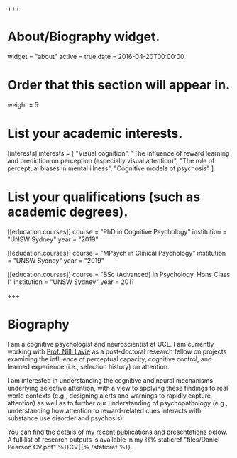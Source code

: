 +++
# About/Biography widget.
widget = "about"
active = true
date = 2016-04-20T00:00:00

# Order that this section will appear in.
weight = 5 

# List your academic interests.
[interests]
  interests = [
    "Visual cognition",
    "The influence of reward learning and prediction on perception (especially visual attention)",
    "The role of perceptual biases in mental illness",
    "Cognitive models of psychosis"
  ]

# List your qualifications (such as academic degrees).
[[education.courses]]
  course = "PhD in Cognitive Psychology"
  institution = "UNSW Sydney"
  year = "2019"

[[education.courses]]
  course = "MPsych in Clinical Psychology"
  institution = "UNSW Sydney"
  year = "2019"

[[education.courses]]
  course = "BSc (Advanced) in Psychology, Hons Class I"
  institution = "UNSW Sydney"
  year = 2011
 
+++
# Biography

I am a cognitive psychologist and neuroscientist at UCL. I am currently working with [Prof. Nilli Lavie](https://www.ucl.ac.uk/icn/people/nilli-lavie) as a post-doctoral research fellow on projects examining the influence of perceptual capacity, cognitive control, and learned experience (i.e., selection history) on attention. 

I am interested in understanding the cognitive and neural mechanisms underlying selective attention, with a view to applying these findings to real world contexts (e.g., designing alerts and warnings to rapidly capture attention) as well as to further our understanding of psychopathology (e.g., understanding how attention to reward-related cues interacts with substance use disorder and psychosis).

You can find the details of my recent publications and presentations below. A full list of research outputs is available in my {{% staticref "files/Daniel Pearson CV.pdf" %}}CV{{% /staticref %}}.

<!--I am also trained as a clinical psychologist, however I am not currently practicing. As part of this training, I have gained experience working clinically with individuals experiencing depression, anxiety disorders, trauma, and psychosis. -->
